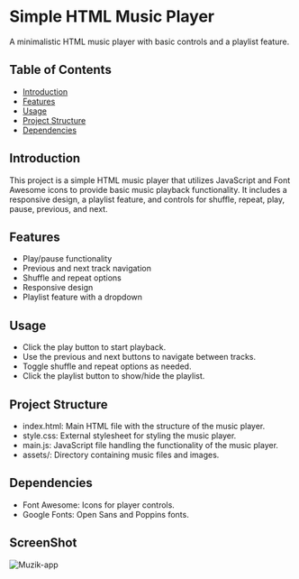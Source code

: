 # Simple HTML Music Player

A minimalistic HTML music player with basic controls and a playlist feature.

## Table of Contents
- [Introduction](#introduction)
- [Features](#features)
- [Usage](#usage)
- [Project Structure](#project-structure)
- [Dependencies](#dependencies)



## Introduction

This project is a simple HTML music player that utilizes JavaScript and Font Awesome icons to provide basic music playback functionality. It includes a responsive design, a playlist feature, and controls for shuffle, repeat, play, pause, previous, and next.

## Features

- Play/pause functionality
- Previous and next track navigation
- Shuffle and repeat options
- Responsive design
- Playlist feature with a dropdown

## Usage

- Click the play button to start playback.
- Use the previous and next buttons to navigate between tracks.
- Toggle shuffle and repeat options as needed.
- Click the playlist button to show/hide the playlist.

## Project Structure

- index.html: Main HTML file with the structure of the music player.
- style.css: External stylesheet for styling the music player.
- main.js: JavaScript file handling the functionality of the music player.
- assets/: Directory containing music files and images.


## Dependencies

- Font Awesome: Icons for player controls.
- Google Fonts: Open Sans and Poppins fonts.

## ScreenShot

![Muzik-app](/muzik-app.gif)